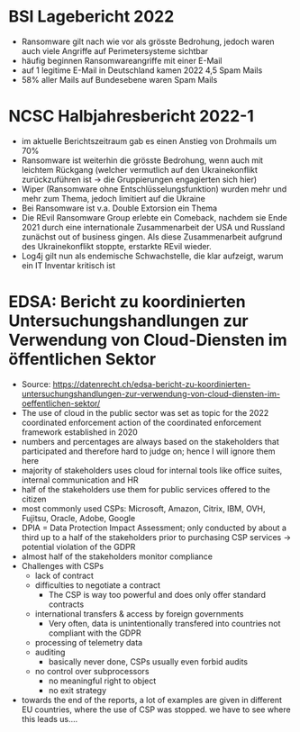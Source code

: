 # BSI Lagebericht 2022

* Ransomware gilt nach wie vor als grösste Bedrohung, jedoch waren auch viele Angriffe auf Perimetersysteme sichtbar
* häufig beginnen Ransomwareangriffe mit einer E-Mail
* auf 1 legitime E-Mail in Deutschland kamen 2022 4,5 Spam Mails
* 58% aller Mails auf Bundesebene waren Spam Mails

# NCSC Halbjahresbericht 2022-1

* im aktuelle Berichtszeitraum gab es einen Anstieg von Drohmails um 70%
* Ransomware ist weiterhin die grösste Bedrohung, wenn auch mit leichtem Rückgang (welcher vermutlich auf den Ukrainekonflikt zurückzuführen ist -> die Gruppierungen engagierten sich hier)
* Wiper (Ransomware ohne Entschlüsselungsfunktion) wurden mehr und mehr zum Thema, jedoch limitiert auf die Ukraine
* Bei Ransomware ist v.a. Double Extorsion ein Thema
* Die REvil Ransomware Group erlebte ein Comeback, nachdem sie Ende 2021 durch eine internationale Zusammenarbeit der USA und Russland zunächst out of business gingen. Als diese Zusammenarbeit aufgrund des Ukrainekonflikt stoppte, erstarkte REvil wieder.
* Log4j gilt nun als endemische Schwachstelle, die klar aufzeigt, warum ein IT Inventar kritisch ist

# EDSA: Bericht zu koordinierten Untersuchungshandlungen zur Verwendung von Cloud-Diensten im öffentlichen Sektor

* Source: https://datenrecht.ch/edsa-bericht-zu-koordinierten-untersuchungshandlungen-zur-verwendung-von-cloud-diensten-im-oeffentlichen-sektor/
* The use of cloud in the public sector was set as topic for the 2022 coordinated enforcement action of the coordinated enforcement framework established in 2020
* numbers and percentages are always based on the stakeholders that participated and therefore hard to judge on; hence I will ignore them here
* majority of stakeholders uses cloud for internal tools like office suites, internal communication and HR
* half of the stakeholders use them for public services offered to the citizen
* most commonly used CSPs: Microsoft, Amazon, Citrix, IBM, OVH, Fujitsu, Oracle, Adobe, Google
* DPIA = Data Protection Impact Assessment; only conducted by about a third up to a half of the stakeholders prior to purchasing CSP services -> potential violation of the GDPR
* almost half of the stakeholders monitor compliance
* Challenges with CSPs
  * lack of contract
  * difficulties to negotiate a contract
    * The CSP is way too powerful and does only offer standard contracts
  * international transfers & access by foreign governments
    * Very often, data is unintentionally transfered into countries not compliant with the GDPR
  * processing of telemetry data
  * auditing
    * basically never done, CSPs usually even forbid audits
  * no control over subprocessors
    * no meaningful right to object
    * no exit strategy 
* towards the end of the reports, a lot of examples are given in different EU countries, where the use of CSP was stopped. we have to see where this leads us....
